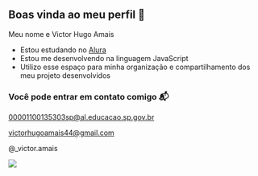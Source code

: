 ## Boas vinda ao meu perfil 🥇

Meu nome e Victor Hugo Amais 

- Estou estudando no [Alura](https://www.alura.com.br)
- Estou me desenvolvendo na linguagem JavaScript
- Utilizo esse espaço para minha organização e compartilhamento dos meu projeto desenvolvidos

### Você pode entrar em contato comigo 📬

00001100135303sp@al.educacao.sp.gov.br

victorhugoamais44@gmail.com

@_victor.amais

![](https://media.tenor.com/OrWIV_jmwE0AAAAM/heart-i-love-you.gif)
